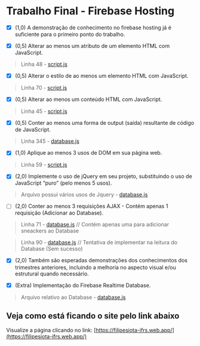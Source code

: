 # Trabalho Final - Firebase Hosting

- [x] (1,0) A demonstração de conhecimento no firebase hosting já é suficiente para o primeiro ponto do trabalho.

- [x] (0,5) Alterar ao menos um atributo de um elemento HTML com JavaScript.
> Linha 48 - [script.js](public/js/script.js)

- [x] (0,5) Alterar o estilo de ao menos um elemento HTML com JavaScript.
> Linha 70 - [script.js](public/js/script.js)

- [x] (0,5) Alterar ao menos um conteúdo HTML com JavaScript.
> Linha 45 - [script.js](public/js/script.js)

- [x] (0,5) Conter ao menos uma forma de output (saída) resultante de código de JavaScript.
> Linha 345 - [database.js](public/js/database.js)

- [x] (1,0) Aplique ao menos 3 usos de DOM em sua página web.
> Linha 59 - [script.js](public/js/script.js)

- [x] (2,0) Implemente o uso de jQuery em seu projeto, substituindo o uso de JavaScript “puro” (pelo menos 5 usos).
> Arquivo possui vários usos de Jquery - [database.js](public/js/database.js)

- [ ] (2,0) Conter ao menos 3 requisições AJAX - Contém apenas 1 requisição (Adicionar ao Database).
> Linha 71 - [database.js](public/js/database.js) // Contém apenas uma para adicionar sneackers ao Database

> Linha 90 - [database.js](public/js/database.js) // Tentativa de implementar na leitura do Database (Sem sucesso)

- [x] (2,0) Também são esperadas demonstrações dos conhecimentos dos trimestres anteriores, incluindo a melhoria no aspecto visual e/ou estrutural quando necessário.

- [x] (Extra) Implementação do Firebase Realtime Database.
> Arquivo relativo ao Database - [database.js](public/js/database.js)

## Veja como está ficando o site pelo link abaixo

Visualize a página clicando no link: [https://filipesiota-ifrs.web.app/](https://filipesiota-ifrs.web.app/)